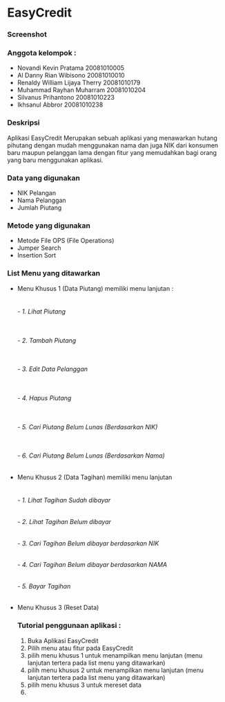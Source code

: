 
<h1>EasyCredit</h1>

<h3>Screenshot</h3>

    
<h3>Anggota kelompok :</h3>
<ul>
  <li>Novandi Kevin Pratama             20081010005</li>
  <li>Al Danny Rian Wibisono            20081010010</li>
  <li>Renaldy William Lijaya Therry	    20081010179</li>
  <li>Muhammad Rayhan Muharram          20081010204</li>
  <li>Silvanus Prihantono               20081010223</li> 
  <li>Ikhsanul Abbror                   20081010238</li>
</ul>
  
<!-- Awal Deskripsi -->

<h3>Deskripsi</h3>
<p> Aplikasi EasyCredit Merupakan sebuah aplikasi yang menawarkan
hutang pihutang dengan mudah menggunakan nama dan juga NIK dari
konsumen baru maupun pelanggan lama dengan fitur yang memudahkan
bagi orang yang baru menggunakan aplikasi.</p>

<!-- Akhir Deskripsi -->

<!-- List Data yang digunakan -->

<h3>Data yang digunakan</h3>
<ul>
  <li>NIK Pelangan</li>
  <li>Nama Pelanggan</li>
  <li>Jumlah Piutang</li>
</ul>
    
<!-- Akhir List Data yang digunakan -->

<!-- List metode yang digunakan -->

<h3>Metode yang digunakan</h3>
<ul>
  <li>Metode File OPS (File Operations)</li>
  <li>Jumper Search</li>
  <li>Insertion Sort</li>
</ul>

<!-- Akhir List metode yang digunakan -->

<!-- List menu yang ditawarkan -->

<h3>List Menu yang ditawarkan</h3>
<ul>
 <li>Menu Khusus 1 (Data Piutang) memiliki menu lanjutan :</li>
 <h6><br> - 1. Lihat Piutang</br></h6>
 <h6><br> - 2. Tambah Piutang</br></h6>
 <h6><br> - 3. Edit Data Pelanggan</br></h6>
 <h6><br> - 4. Hapus Piutang</br></h6>
 <h6><br> - 5. Cari Piutang Belum Lunas (Berdasarkan NIK)</br></h6>
 <h6><br> - 6. Cari Piutang Belum Lunas (Berdasarkan Nama)</br></h6>

 <li>Menu Khusus 2 (Data Tagihan) memiliki menu lanjutan</li>
 <h6><br> - 1. Lihat Tagihan Sudah dibayar</h6>
 <h6> - 2. Lihat Tagihan Belum dibayar</h6>
 <h6> - 3. Cari Tagihan Belum dibayar berdasarkan NIK</h6>
 <h6> - 4. Cari Tagihan Belum dibayar berdasarkan NAMA</h6>
 <h6> - 5. Bayar Tagihan</br></h6>

 <li>Menu Khusus 3 (Reset Data)</li>
 
<!-- Akhir List menu yang ditawarkan -->

<h3>Tutorial penggunaan aplikasi :</h3>
<ol>
  <li>Buka Aplikasi EasyCredit</li>
  <li>Pilih menu atau fitur pada EasyCredit</li>
  <li>pilih menu khusus 1 untuk menampilkan menu lanjutan
  (menu lanjutan tertera pada list menu yang ditawarkan)</li>
  <li>pilih menu khusus 2 untuk menampilkan menu lanjutan
  (menu lanjutan tertera pada list menu yang ditawarkan)</li>
  <li>pilih menu khusus 3 untuk mereset data</li> 
    <li></li>
</ol>
